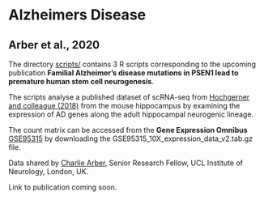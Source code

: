 
# Alzheimers Disease

## Arber et al., 2020
The directory [scripts/](scripts/) contains 3 R scripts corresponding to the upcoming publication **Familial Alzheimer’s disease mutations in PSEN1 lead to premature human stem cell neurogenesis**. 

The scripts analyse a published dataset of scRNA-seq from [Hochgerner and colleague (2018)](https://www.nature.com/articles/s41593-017-0056-2) from the mouse hippocampus by examining the expression of AD genes along the adult hippocampal neurogenic lineage.

The count matrix can be accessed from the **Gene Expression Omnibus** [GSE95315](https://www.ncbi.nlm.nih.gov/geo/query/acc.cgi?acc=GSE95315) by downloading the GSE95315_10X_expression_data_v2.tab.gz file. 

Data shared by [Charlie Arber](https://scholar.google.com/citations?user=h9X1WlAAAAAJ&hl=en), Senior Research Fellow, UCL Institute of Neurology, London, UK.

Link to publication coming soon. 
